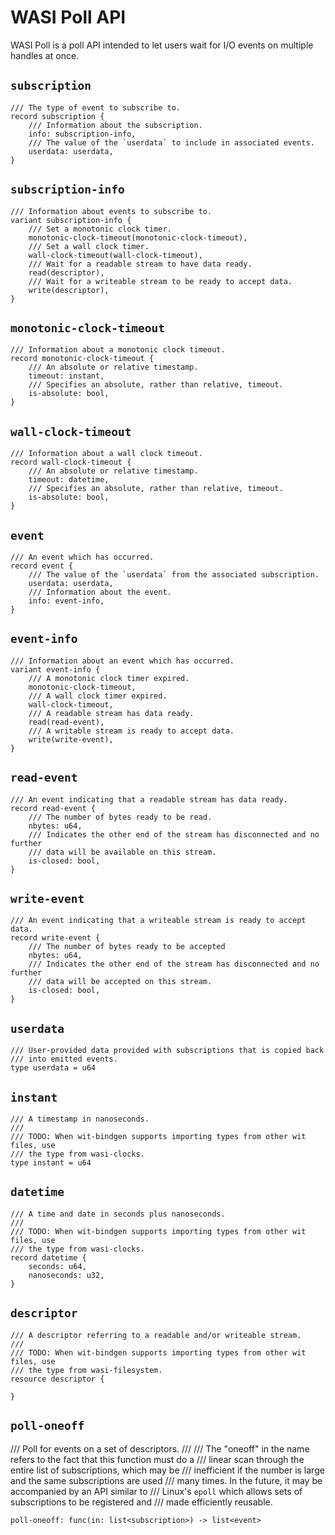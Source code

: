 # WASI Poll API

WASI Poll is a poll API intended to let users wait for I/O events on
multiple handles at once.

## `subscription`
```wit
/// The type of event to subscribe to.
record subscription {
    /// Information about the subscription.
    info: subscription-info,
    /// The value of the `userdata` to include in associated events.
    userdata: userdata,
}
```

## `subscription-info`
```wit
/// Information about events to subscribe to.
variant subscription-info {
    /// Set a monotonic clock timer.
    monotonic-clock-timeout(monotonic-clock-timeout),
    /// Set a wall clock timer.
    wall-clock-timeout(wall-clock-timeout),
    /// Wait for a readable stream to have data ready.
    read(descriptor),
    /// Wait for a writeable stream to be ready to accept data.
    write(descriptor),
}
```

## `monotonic-clock-timeout`
```wit
/// Information about a monotonic clock timeout.
record monotonic-clock-timeout {
    /// An absolute or relative timestamp.
    timeout: instant,
    /// Specifies an absolute, rather than relative, timeout.
    is-absolute: bool,
}
```

## `wall-clock-timeout`
```wit
/// Information about a wall clock timeout.
record wall-clock-timeout {
    /// An absolute or relative timestamp.
    timeout: datetime,
    /// Specifies an absolute, rather than relative, timeout.
    is-absolute: bool,
}
```

## `event`
```wit
/// An event which has occurred.
record event {
    /// The value of the `userdata` from the associated subscription.
    userdata: userdata,
    /// Information about the event.
    info: event-info,
}
```

## `event-info`
```wit
/// Information about an event which has occurred.
variant event-info {
    /// A monotonic clock timer expired.
    monotonic-clock-timeout,
    /// A wall clock timer expired.
    wall-clock-timeout,
    /// A readable stream has data ready.
    read(read-event),
    /// A writable stream is ready to accept data.
    write(write-event),
}
```

## `read-event`
```wit
/// An event indicating that a readable stream has data ready.
record read-event {
    /// The number of bytes ready to be read.
    nbytes: u64,
    /// Indicates the other end of the stream has disconnected and no further
    /// data will be available on this stream.
    is-closed: bool,
}
```

## `write-event`
```wit
/// An event indicating that a writeable stream is ready to accept data.
record write-event {
    /// The number of bytes ready to be accepted
    nbytes: u64,
    /// Indicates the other end of the stream has disconnected and no further
    /// data will be accepted on this stream.
    is-closed: bool,
}
```

## `userdata`
```wit
/// User-provided data provided with subscriptions that is copied back
/// into emitted events.
type userdata = u64
```

## `instant`
```wit
/// A timestamp in nanoseconds.
///
/// TODO: When wit-bindgen supports importing types from other wit files, use
/// the type from wasi-clocks.
type instant = u64
```

## `datetime`
```wit
/// A time and date in seconds plus nanoseconds.
///
/// TODO: When wit-bindgen supports importing types from other wit files, use
/// the type from wasi-clocks.
record datetime {
    seconds: u64,
    nanoseconds: u32,
}
```

## `descriptor`
```wit
/// A descriptor referring to a readable and/or writeable stream.
///
/// TODO: When wit-bindgen supports importing types from other wit files, use
/// the type from wasi-filesystem.
resource descriptor {
```

```wit
}
```

## `poll-oneoff`
/// Poll for events on a set of descriptors.
///
/// The "oneoff" in the name refers to the fact that this function must do a
/// linear scan through the entire list of subscriptions, which may be
/// inefficient if the number is large and the same subscriptions are used
/// many times. In the future, it may be accompanied by an API similar to
/// Linux's `epoll` which allows sets of subscriptions to be registered and
/// made efficiently reusable.
```wit
poll-oneoff: func(in: list<subscription>) -> list<event>
```
